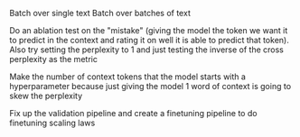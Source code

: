 Batch over single text 
Batch over batches of text

Do an ablation test on the "mistake" (giving the model the token we want it to predict in the context and rating it on well it is able to predict that token). Also try setting the perplexity to 1 and just testing the inverse of the cross perplexity as the metric

Make the number of context tokens that the model starts with a hyperparameter because just giving the model 1 word of context is going to skew the perplexity

Fix up the validation pipeline and create a finetuning pipeline to do finetuning scaling laws
